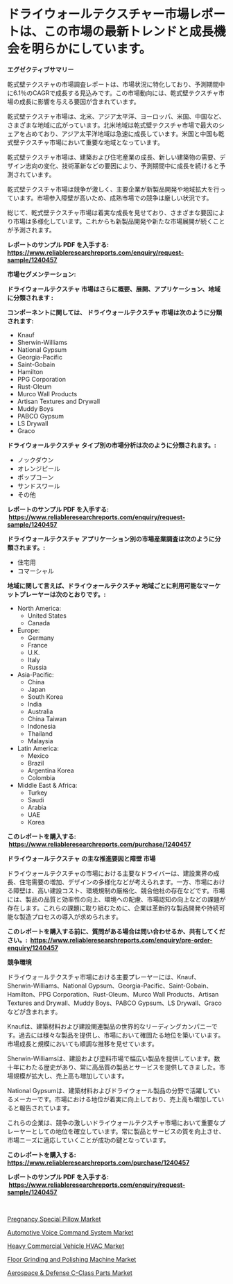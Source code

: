 <p><h1>ドライウォールテクスチャー市場レポートは、この市場の最新トレンドと成長機会を明らかにしています。</h1></p><p><strong>エグゼクティブサマリー</strong></p>
<p><p>乾式壁テクスチャの市場調査レポートは、市場状況に特化しており、予測期間中に6.1％のCAGRで成長する見込みです。この市場動向には、乾式壁テクスチャ市場の成長に影響を与える要因が含まれています。</p><p>乾式壁テクスチャ市場は、北米、アジア太平洋、ヨーロッパ、米国、中国など、さまざまな地域に広がっています。北米地域は乾式壁テクスチャ市場で最大のシェアを占めており、アジア太平洋地域は急速に成長しています。米国と中国も乾式壁テクスチャ市場において重要な地域となっています。</p><p>乾式壁テクスチャ市場は、建築および住宅産業の成長、新しい建築物の需要、デザイン志向の変化、技術革新などの要因により、予測期間中に成長を続けると予測されています。</p><p>乾式壁テクスチャ市場は競争が激しく、主要企業が新製品開発や地域拡大を行っています。市場参入障壁が高いため、成熟市場での競争は厳しい状況です。</p><p>総じて、乾式壁テクスチャ市場は着実な成長を見せており、さまざまな要因により市場は多様化しています。これからも新製品開発や新たな市場展開が続くことが予測されます。</p></p>
<p><strong>レポートのサンプル PDF を入手する: <a href="https://www.reliableresearchreports.com/enquiry/request-sample/1240457">https://www.reliableresearchreports.com/enquiry/request-sample/1240457</a></strong></p>
<p><strong>市場セグメンテーション:</strong></p>
<p><strong> ドライウォールテクスチャ 市場はさらに概要、展開、アプリケーション、地域に分類されます :</strong></p>
<p><strong>コンポーネントに関しては、 ドライウォールテクスチャ 市場は次のように分類されます: &nbsp;</strong></p>
<p><ul><li>Knauf</li><li>Sherwin-Williams</li><li>National Gypsum</li><li>Georgia-Pacific</li><li>Saint-Gobain</li><li>Hamilton</li><li>PPG Corporation</li><li>Rust-Oleum</li><li>Murco Wall Products</li><li>Artisan Textures and Drywall</li><li>Muddy Boys</li><li>PABCO Gypsum</li><li>LS Drywall</li><li>Graco</li></ul></p>
<p><strong> ドライウォールテクスチャ タイプ別の市場分析は次のように分類されます。:</strong></p>
<p><ul><li>ノックダウン</li><li>オレンジピール</li><li>ポップコーン</li><li>サンドスワール</li><li>その他</li></ul></p>
<p><strong>レポートのサンプル PDF を入手する: &nbsp;<a href="https://www.reliableresearchreports.com/enquiry/request-sample/1240457">https://www.reliableresearchreports.com/enquiry/request-sample/1240457</a></strong></p>
<p><strong> ドライウォールテクスチャ アプリケーション別の市場産業調査は次のように分類されます。:</strong></p>
<p><ul><li>住宅用</li><li>コマーシャル</li></ul></p>
<p><strong>地域に関して言えば、ドライウォールテクスチャ 地域ごとに利用可能なマーケットプレーヤーは次のとおりです。:</strong></p>
<p><ul>
    <li>
        North America:
        <ul>
            <li>United States</li>
            <li>Canada</li>
        </ul>
    </li>
    <li>
        Europe:
        <ul>
            <li>Germany</li>
            <li>France</li>
            <li>U.K.</li>
            <li>Italy</li>
            <li>Russia</li>
        </ul>
    </li>
    <li>
        Asia-Pacific:
        <ul>
            <li>China</li>
            <li>Japan</li>
            <li>South Korea</li>
            <li>India</li>
            <li>Australia</li>
            <li>China Taiwan</li>
            <li>Indonesia</li>
            <li>Thailand</li>
            <li>Malaysia</li>
        </ul>
    </li>
    <li>
        Latin America:
        <ul>
            <li>Mexico</li>
            <li>Brazil</li>
            <li>Argentina Korea</li>
            <li>Colombia</li>
        </ul>
    </li>
    <li>
        Middle East & Africa:
        <ul>
            <li>Turkey</li>
            <li>Saudi</li>
            <li>Arabia</li>
            <li>UAE</li>
            <li>Korea</li>
        </ul>
    </li>
    </ul></p>
<p><strong>このレポートを購入する: &nbsp;<a href="https://www.reliableresearchreports.com/purchase/1240457">https://www.reliableresearchreports.com/purchase/1240457</a></strong></p>
<p><strong>ドライウォールテクスチャ の主な推進要因と障壁 市場</strong></p>
<p><p>ドライウォールテクスチャの市場における主要なドライバーは、建設業界の成長、住宅需要の増加、デザインの多様化などが考えられます。一方、市場における障壁は、高い建設コスト、環境規制の厳格化、競合他社の存在などです。市場には、製品の品質と効率性の向上、環境への配慮、市場認知の向上などの課題が存在します。これらの課題に取り組むために、企業は革新的な製品開発や持続可能な製造プロセスの導入が求められます。</p></p>
<p><strong>このレポートを購入する前に、質問がある場合は問い合わせるか、共有してください。:&nbsp; <a href="https://www.reliableresearchreports.com/enquiry/pre-order-enquiry/1240457">https://www.reliableresearchreports.com/enquiry/pre-order-enquiry/1240457</a></strong></p>
<p><strong>競争環境</strong></p>
<p><p>ドライウォールテクスチャ市場における主要プレーヤーには、Knauf、Sherwin-Williams、National Gypsum、Georgia-Pacific、Saint-Gobain、Hamilton、PPG Corporation、Rust-Oleum、Murco Wall Products、Artisan Textures and Drywall、Muddy Boys、PABCO Gypsum、LS Drywall、Gracoなどが含まれます。</p><p>Knaufは、建築材料および建設関連製品の世界的なリーディングカンパニーです。過去には様々な製品を提供し、市場において確固たる地位を築いています。市場成長と規模においても順調な推移を見せています。</p><p>Sherwin-Williamsは、建設および塗料市場で幅広い製品を提供しています。数十年にわたる歴史があり、常に高品質の製品とサービスを提供してきました。市場規模が拡大し、売上高も増加しています。</p><p>National Gypsumは、建築材料およびドライウォール製品の分野で活躍しているメーカーです。市場における地位が着実に向上しており、売上高も増加していると報告されています。</p><p>これらの企業は、競争の激しいドライウォールテクスチャ市場において重要なプレーヤーとしての地位を確立しています。常に製品とサービスの質を向上させ、市場ニーズに適応していくことが成功の鍵となっています。</p></p>
<p><strong>このレポートを購入する: &nbsp; <a href="https://www.reliableresearchreports.com/purchase/1240457">https://www.reliableresearchreports.com/purchase/1240457</a></strong></p>
<p><strong>レポートのサンプル PDF を入手する: &nbsp;<a href="https://www.reliableresearchreports.com/enquiry/request-sample/1240457">https://www.reliableresearchreports.com/enquiry/request-sample/1240457</a></strong><strong></strong></p>
<p>&nbsp;</p>
<p><p><a href="https://github.com/mauripalmi/Market-Research-Report-List-2/blob/main/pregnancy-special-pillow-market.md">Pregnancy Special Pillow Market</a></p><p><a href="https://issuu.com/reportprime-2/docs/automotive-voice-command-system-market-size-2030.p">Automotive Voice Command System Market</a></p><p><a href="https://github.com/gulaimolin/Market-Research-Report-List-3/blob/main/heavy-commercial-vehicle-hvac-market.md">Heavy Commercial Vehicle HVAC Market</a></p><p><a href="https://view.publitas.com/reportprime-1/floor-grinding-and-polishing-machine-market-size-and-growth-market-segmentation-regional-and-country-breakdowns-and-market-trends-for-period-from-2024-2031/">Floor Grinding and Polishing Machine Market</a></p><p><a href="https://military-diascia-e68.notion.site/Aerospace-Defense-C-Class-Parts-Market-Offer-Valuable-Insights-into-Market-Size-Market-Share-Mar-b74774caa94a4a578c85b06bd23ef90f">Aerospace & Defense C-Class Parts Market</a></p></p>